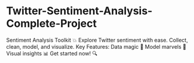 # Twitter-Sentiment-Analysis-Complete-Project
Sentiment Analysis Toolkit 💥  Explore Twitter sentiment with ease. Collect, clean, model, and visualize.  Key Features:  Data magic 🧹 Model marvels 🚀 Visual insights 📊 Get started now! 🔍

